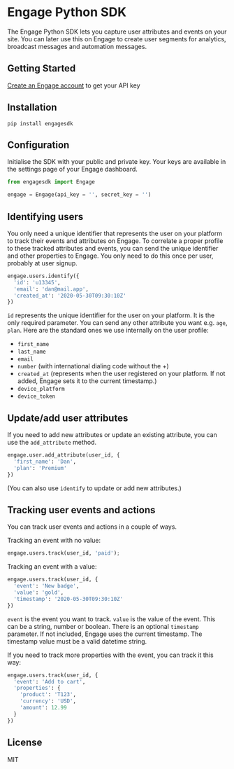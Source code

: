 # Engage Python SDK

The Engage Python SDK lets you capture user attributes and events on your site. You can later use this on Engage to create user segments for analytics, broadcast messages and automation messages.

## Getting Started

[Create an Engage account](https://engage.so/) to get your API key


## Installation

```ssh
pip install engagesdk
```

## Configuration

Initialise the SDK with your public and private key. Your keys are available in the settings page of your Engage dashboard.

```python
from engagesdk import Engage

engage = Engage(api_key = '', secret_key = '')

```

## Identifying users

You only need a unique identifier that represents the user on your platform to track their events and attributes on Engage. To correlate a proper profile to these tracked attributes and events, you can send the unique identifier and other properties to Engage. You only need to do this once per user, probably at user signup. 

```python
engage.users.identify({
  'id': 'u13345',
  'email': 'dan@mail.app',
  'created_at': '2020-05-30T09:30:10Z'
})
```

`id` represents the unique identifier for the user on your platform. It is the only required parameter. You can send any other attribute you want e.g. `age`, `plan`. Here are the standard ones we use internally on the user profile:
- `first_name`
- `last_name`
- `email`
- `number` (with international dialing code without the +)
- `created_at` (represents when the user registered on your platform. If not added, Engage sets it to the current timestamp.)
- `device_platform`
- `device_token`


## Update/add user attributes

If you need to add new attributes or update an existing attribute, you can use the `add_attribute` method. 

```python
engage.user.add_attribute(user_id, {
  'first_name': 'Dan',
  'plan': 'Premium'
})
```

(You can also use `identify` to update or add new attributes.)

## Tracking user events and actions

You can track user events and actions in a couple of ways. 

Tracking an event with no value:

```python
engage.users.track(user_id, 'paid');
```

Tracking an event with a value:

```python
engage.users.track(user_id, {
  'event': 'New badge',
  'value': 'gold',
  'timestamp': '2020-05-30T09:30:10Z'
})
```

`event` is the event you want to track. `value` is the value of the event. This can be a string, number or boolean. There is an optional `timestamp` parameter. If not included, Engage uses the current timestamp. The timestamp value must be a valid datetime string.

If you need to track more properties with the event, you can track it this way:

```python
engage.users.track(user_id, {
  'event': 'Add to cart',
  'properties': {
    'product': 'T123',
    'currency': 'USD',
    'amount': 12.99
  }
})
```

## License

MIT
